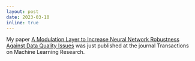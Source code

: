 ```yaml
---
layout: post
date: 2023-03-10
inline: true
---
```


My paper <a href='https://openreview.net/forum?id=MRLHN4MSmA'>A Modulation Layer to Increase Neural Network Robustness Against Data Quality Issues</a> was just published at the journal Transactions on Machine Learning Research.